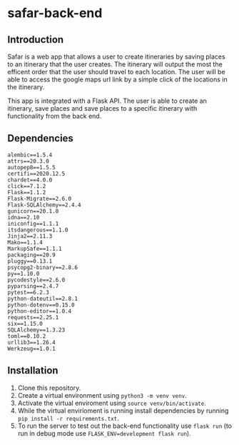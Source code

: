 # safar-back-end

## Introduction

Safar is a web app that allows a user to create itineraries by saving places to an itinerary that the user creates. The itinerary will output the most the efficent order that the user should travel to each location. The user will be able to access the google maps url link by a simple click of the locations in the itinerary. 

This app is integrated with a Flask API. The user is able to create an itinerary, save places and save places to a specific itinerary with functionality from the back end.


## Dependencies

    alembic==1.5.4
    attrs==20.3.0
    autopep8==1.5.5
    certifi==2020.12.5
    chardet==4.0.0
    click==7.1.2
    Flask==1.1.2
    Flask-Migrate==2.6.0
    Flask-SQLAlchemy==2.4.4
    gunicorn==20.1.0
    idna==2.10
    iniconfig==1.1.1
    itsdangerous==1.1.0
    Jinja2==2.11.3
    Mako==1.1.4
    MarkupSafe==1.1.1
    packaging==20.9
    pluggy==0.13.1
    psycopg2-binary==2.8.6
    py==1.10.0
    pycodestyle==2.6.0
    pyparsing==2.4.7
    pytest==6.2.3
    python-dateutil==2.8.1
    python-dotenv==0.15.0
    python-editor==1.0.4
    requests==2.25.1
    six==1.15.0
    SQLAlchemy==1.3.23
    toml==0.10.2
    urllib3==1.26.4
    Werkzeug==1.0.1



## Installation
1. Clone this repository.
2. Create a virtual environment using `python3 -m venv venv`.
3. Activate the virtual enviroment using  `source venv/bin/activate`.
4. While the virtual envirioment is running install dependencies by running `pip install -r requirements.txt`.
5. To run the server to test out the back-end functionality use `flask run` (to run in debug mode use `FLASK_ENV=development flask run`).